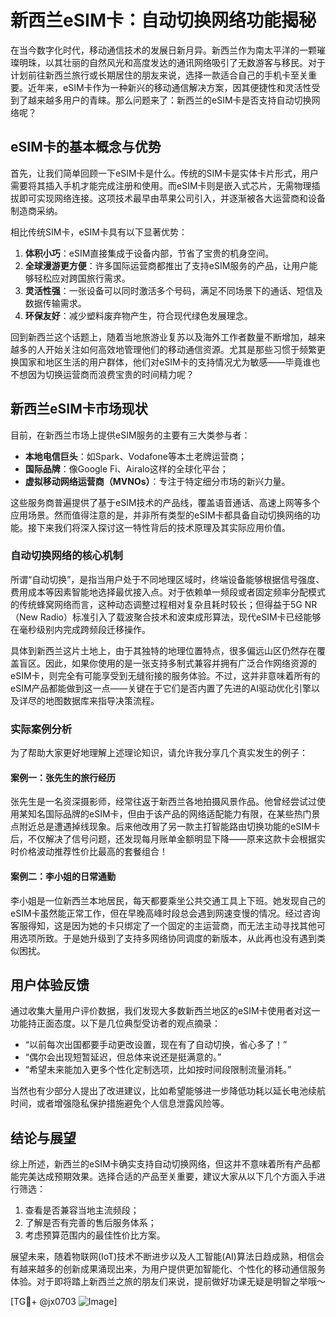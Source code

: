 # 新西兰eSIM卡：自动切换网络功能揭秘

在当今数字化时代，移动通信技术的发展日新月异。新西兰作为南太平洋的一颗璀璨明珠，以其壮丽的自然风光和高度发达的通讯网络吸引了无数游客与移民。对于计划前往新西兰旅行或长期居住的朋友来说，选择一款适合自己的手机卡至关重要。近年来，eSIM卡作为一种新兴的移动通信解决方案，因其便捷性和灵活性受到了越来越多用户的青睐。那么问题来了：新西兰的eSIM卡是否支持自动切换网络呢？

## eSIM卡的基本概念与优势

首先，让我们简单回顾一下eSIM卡是什么。传统的SIM卡是实体卡片形式，用户需要将其插入手机才能完成注册和使用。而eSIM卡则是嵌入式芯片，无需物理插拔即可实现网络连接。这项技术最早由苹果公司引入，并逐渐被各大运营商和设备制造商采纳。

相比传统SIM卡，eSIM卡具有以下显著优势：
1. **体积小巧**：eSIM直接集成于设备内部，节省了宝贵的机身空间。
2. **全球漫游更方便**：许多国际运营商都推出了支持eSIM服务的产品，让用户能够轻松应对跨国旅行需求。
3. **灵活性强**：一张设备可以同时激活多个号码，满足不同场景下的通话、短信及数据传输需求。
4. **环保友好**：减少塑料废弃物产生，符合现代绿色发展理念。

回到新西兰这个话题上，随着当地旅游业复苏以及海外工作者数量不断增加，越来越多的人开始关注如何高效地管理他们的移动通信资源。尤其是那些习惯于频繁更换国家和地区生活的用户群体，他们对eSIM卡的支持情况尤为敏感——毕竟谁也不想因为切换运营商而浪费宝贵的时间精力呢？

## 新西兰eSIM卡市场现状

目前，在新西兰市场上提供eSIM服务的主要有三大类参与者：
- **本地电信巨头**：如Spark、Vodafone等本土老牌运营商；
- **国际品牌**：像Google Fi、Airalo这样的全球化平台；
- **虚拟移动网络运营商（MVNOs）**：专注于特定细分市场的新兴力量。

这些服务商普遍提供了基于eSIM技术的产品线，覆盖语音通话、高速上网等多个应用场景。然而值得注意的是，并非所有类型的eSIM卡都具备自动切换网络的功能。接下来我们将深入探讨这一特性背后的技术原理及其实际应用价值。

### 自动切换网络的核心机制

所谓“自动切换”，是指当用户处于不同地理区域时，终端设备能够根据信号强度、费用成本等因素智能地选择最优接入点。对于依赖单一频段或者固定频率分配模式的传统蜂窝网络而言，这种动态调整过程相对复杂且耗时较长；但得益于5G NR（New Radio）标准引入了载波聚合技术和波束成形算法，现代eSIM卡已经能够在毫秒级别内完成跨频段迁移操作。

具体到新西兰这片土地上，由于其独特的地理位置特点，很多偏远山区仍然存在覆盖盲区。因此，如果你使用的是一张支持多制式兼容并拥有广泛合作网络资源的eSIM卡，则完全有可能享受到无缝衔接的服务体验。不过，这并非意味着所有的eSIM产品都能做到这一点——关键在于它们是否内置了先进的AI驱动优化引擎以及详尽的地图数据库来指导决策流程。

### 实际案例分析

为了帮助大家更好地理解上述理论知识，请允许我分享几个真实发生的例子：

#### 案例一：张先生的旅行经历
张先生是一名资深摄影师，经常往返于新西兰各地拍摄风景作品。他曾经尝试过使用某知名国际品牌的eSIM卡，但由于该产品的网络适配能力有限，在某些热门景点附近总是遭遇掉线现象。后来他改用了另一款主打智能路由切换功能的eSIM卡后，不仅解决了信号问题，还发现每月账单金额明显下降——原来这款卡会根据实时价格波动推荐性价比最高的套餐组合！

#### 案例二：李小姐的日常通勤
李小姐是一位新西兰本地居民，每天都要乘坐公共交通工具上下班。她发现自己的eSIM卡虽然能正常工作，但在早晚高峰时段总会遇到网速变慢的情况。经过咨询客服得知，这是因为她的卡只绑定了一个固定的主运营商，而无法主动寻找其他可用选项所致。于是她升级到了支持多网络协同调度的新版本，从此再也没有遇到类似困扰。

## 用户体验反馈

通过收集大量用户评价数据，我们发现大多数新西兰地区的eSIM卡使用者对这一功能持正面态度。以下是几位典型受访者的观点摘录：

- “以前每次出国都要手动更改设置，现在有了自动切换，省心多了！”
- “偶尔会出现短暂延迟，但总体来说还是挺满意的。”
- “希望未来能加入更多个性化定制选项，比如按时间段限制流量消耗。”

当然也有少部分人提出了改进建议，比如希望能够进一步降低功耗以延长电池续航时间，或者增强隐私保护措施避免个人信息泄露风险等。

## 结论与展望

综上所述，新西兰的eSIM卡确实支持自动切换网络，但这并不意味着所有产品都能完美达成预期效果。选择合适的产品至关重要，建议大家从以下几个方面入手进行筛选：
1. 查看是否兼容当地主流频段；
2. 了解是否有完善的售后服务体系；
3. 考虑预算范围内的最佳性价比方案。

展望未来，随着物联网(IoT)技术不断进步以及人工智能(AI)算法日趋成熟，相信会有越来越多的创新成果涌现出来，为用户提供更加智能化、个性化的移动通信服务体验。对于即将踏上新西兰之旅的朋友们来说，提前做好功课无疑是明智之举哦～

[TG💪+ @jx0703 ![Image](https://github.com/user-attachments/assets/dbca1d08-cadb-493c-b0ec-ad6f7a83f270)]